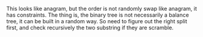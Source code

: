 
This looks like anagram, but the order is not randomly swap like anagram, it has constraints.   The thing is, the binary tree is not necessarily a balance tree, it can be built in a random way.  So need to figure out the right split first,   and check recursively the two substring if they are scramble.   

   

